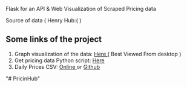 Flask for an API & Web Visualization of Scraped Pricing data

Source of data ( Henry Hub:( )

## Some links of the project
1. Graph visualization of the data: <a href="https://pricinhub.herokuapp.com/" target="_blank"> Here </a> ( Best Viewed From desktop )
2. Get pricing data Python script: <a href="https://github.com/Henry-Asante/PricinHub/blob/master/getGasPrices.py" target="_blank"> Here </a>
2. Daily Prices CSV: <a href="https://pricinhub.herokuapp.com/static/henry_hub_natural_gas_daily_prices.csv" target="_blank"> Online </a> or <a href="https://github.com/Henry-Asante/PricinHub/blob/master/static/henry_hub_natural_gas_daily_prices.csv" target="_blank"> Github </a>



<!---
### If your reading this
Parts of the code can be optimized cutting processing time to 50% less using techniques such as multithreading etc, and some of pythons latest features, some bringing processing time to O(1).

If interested, you can take this code and optimize it as a challenge.
--->
"# PricinHub" 
